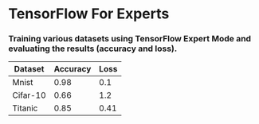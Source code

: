 # TensorFlow For Experts


### Training various datasets using TensorFlow Expert Mode and evaluating the results (accuracy and loss).

|Dataset|Accuracy|Loss|
|-------|--------|----|
|Mnist|0.98|0.1|
|Cifar-10|0.66|1.2|
|Titanic|0.85|0.41|


